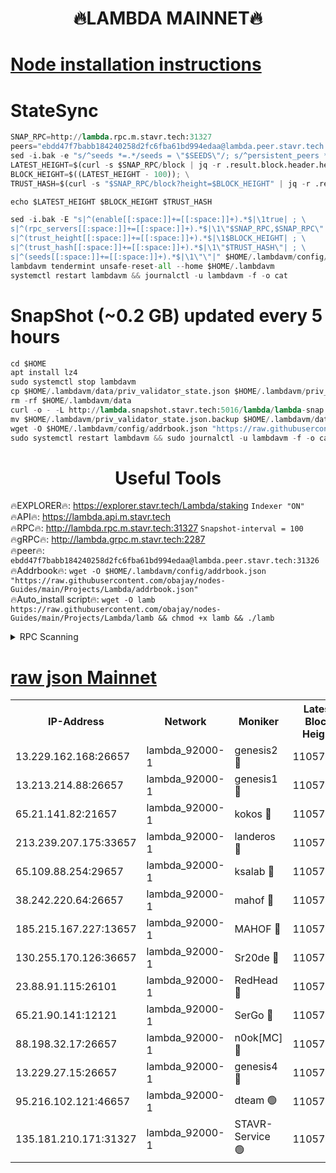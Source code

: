 <h1 align="center"> 🔥LAMBDA MAINNET🔥</h1>


[Node installation instructions](https://github.com/obajay/nodes-Guides/tree/main/Projects/Lambda)
=


# StateSync
```python
SNAP_RPC=http://lambda.rpc.m.stavr.tech:31327
peers="ebdd47f7babb184240258d2fc6fba61bd994edaa@lambda.peer.stavr.tech:31326" 
sed -i.bak -e "s/^seeds *=.*/seeds = \"$SEEDS\"/; s/^persistent_peers *=.*/persistent_peers = \"$PEERS\"/" $HOME/.lambdavm/config/config.toml
LATEST_HEIGHT=$(curl -s $SNAP_RPC/block | jq -r .result.block.header.height); \
BLOCK_HEIGHT=$((LATEST_HEIGHT - 100)); \
TRUST_HASH=$(curl -s "$SNAP_RPC/block?height=$BLOCK_HEIGHT" | jq -r .result.block_id.hash)

echo $LATEST_HEIGHT $BLOCK_HEIGHT $TRUST_HASH

sed -i.bak -E "s|^(enable[[:space:]]+=[[:space:]]+).*$|\1true| ; \
s|^(rpc_servers[[:space:]]+=[[:space:]]+).*$|\1\"$SNAP_RPC,$SNAP_RPC\"| ; \
s|^(trust_height[[:space:]]+=[[:space:]]+).*$|\1$BLOCK_HEIGHT| ; \
s|^(trust_hash[[:space:]]+=[[:space:]]+).*$|\1\"$TRUST_HASH\"| ; \
s|^(seeds[[:space:]]+=[[:space:]]+).*$|\1\"\"|" $HOME/.lambdavm/config/config.toml
lambdavm tendermint unsafe-reset-all --home $HOME/.lambdavm
systemctl restart lambdavm && journalctl -u lambdavm -f -o cat

```
# SnapShot (~0.2 GB) updated every 5 hours
```python
cd $HOME
apt install lz4
sudo systemctl stop lambdavm
cp $HOME/.lambdavm/data/priv_validator_state.json $HOME/.lambdavm/priv_validator_state.json.backup
rm -rf $HOME/.lambdavm/data
curl -o - -L http://lambda.snapshot.stavr.tech:5016/lambda/lambda-snap.tar.lz4 | lz4 -c -d - | tar -x -C $HOME/.lambdavm --strip-components 2
mv $HOME/.lambdavm/priv_validator_state.json.backup $HOME/.lambdavm/data/priv_validator_state.json
wget -O $HOME/.lambdavm/config/addrbook.json "https://raw.githubusercontent.com/obajay/nodes-Guides/main/Projects/Lambda/addrbook.json"
sudo systemctl restart lambdavm && sudo journalctl -u lambdavm -f -o cat
```
 <h1 align="center"> Useful Tools</h1>

🔥EXPLORER🔥:      https://explorer.stavr.tech/Lambda/staking	        `Indexer "ON"` \
🔥API🔥: 			 		 https://lambda.api.m.stavr.tech \
🔥RPC🔥:           http://lambda.rpc.m.stavr.tech:31327	              `Snapshot-interval = 100` \
🔥gRPC🔥:          http://lambda.grpc.m.stavr.tech:2287 \
🔥peer🔥:					 `ebdd47f7babb184240258d2fc6fba61bd994edaa@lambda.peer.stavr.tech:31326` \
🔥Addrbook🔥:    ```wget -O $HOME/.lambdavm/config/addrbook.json "https://raw.githubusercontent.com/obajay/nodes-Guides/main/Projects/Lambda/addrbook.json"``` \
🔥Auto_install script🔥: ```wget -O lamb https://raw.githubusercontent.com/obajay/nodes-Guides/main/Projects/Lambda/lamb && chmod +x lamb && ./lamb```


<details>
<summary>RPC Scanning</summary>

<h2 align="center"> We scan nodes in real time every 4 hours. And we provide the final result of RPC endpoints.
We cannot influence the operation of these nodes in any way. </h2>


```python
If Voting Power is higher than 0 --> then the Node is a validator of the network and may be subject to attack and be a potential threat to the chain.
```
```python
We marked such validators with a red symbol
```

</details>

[raw json Mainnet](https://rpc-check.lambm.stavr.tech/lambm/rpc-lambm-result.json)
=


<table><tr><th>IP-Address</th><th>Network</th><th>Moniker</th><th>Latest Block Height</th><th>Earliest Block Height</th><th>Catching Up</th><th>Tx Index</th><th>Voting Power</th><th>Scan Time</th></tr><tr><td>13.229.162.168:26657</td><td>lambda_92000-1</td><td>genesis2 🔴</td><td>11057181</td><td>1</td><td>False</td><td>on</td><td>16688940</td><td>2024-01-10T23:04:33.359141769UTC</td></tr><tr><td>13.213.214.88:26657</td><td>lambda_92000-1</td><td>genesis1 🔴</td><td>11057182</td><td>1</td><td>False</td><td>on</td><td>107835</td><td>2024-01-10T23:04:38.328110062UTC</td></tr><tr><td>65.21.141.82:21657</td><td>lambda_92000-1</td><td>kokos 🔴</td><td>11057182</td><td>7716001</td><td>False</td><td>off</td><td>546765</td><td>2024-01-10T23:04:40.723413107UTC</td></tr><tr><td>213.239.207.175:33657</td><td>lambda_92000-1</td><td>landeros 🔴</td><td>11057179</td><td>8136001</td><td>False</td><td>off</td><td>1252271</td><td>2024-01-10T23:04:27.240199306UTC</td></tr><tr><td>65.109.88.254:29657</td><td>lambda_92000-1</td><td>ksalab 🔴</td><td>11057183</td><td>8715001</td><td>False</td><td>on</td><td>507955</td><td>2024-01-10T23:04:43.790321601UTC</td></tr><tr><td>38.242.220.64:26657</td><td>lambda_92000-1</td><td>mahof 🔴</td><td>11057179</td><td>10131001</td><td>False</td><td>off</td><td>770350</td><td>2024-01-10T23:04:20.769740364UTC</td></tr><tr><td>185.215.167.227:13657</td><td>lambda_92000-1</td><td>MAHOF 🔴</td><td>11057182</td><td>10134001</td><td>False</td><td>on</td><td>2051510</td><td>2024-01-10T23:04:36.942634439UTC</td></tr><tr><td>130.255.170.126:36657</td><td>lambda_92000-1</td><td>Sr20de 🔴</td><td>11057179</td><td>10715001</td><td>False</td><td>off</td><td>674773</td><td>2024-01-10T23:04:27.660058422UTC</td></tr><tr><td>23.88.91.115:26101</td><td>lambda_92000-1</td><td>RedHead 🔴</td><td>11057180</td><td>10957179</td><td>False</td><td>off</td><td>553202</td><td>2024-01-10T23:04:27.889075817UTC</td></tr><tr><td>65.21.90.141:12121</td><td>lambda_92000-1</td><td>SerGo 🔴</td><td>11057184</td><td>10957184</td><td>False</td><td>off</td><td>10611843</td><td>2024-01-10T23:04:44.116779953UTC</td></tr><tr><td>88.198.32.17:26657</td><td>lambda_92000-1</td><td>n0ok[MC] 🔴</td><td>11057185</td><td>10957185</td><td>False</td><td>off</td><td>1578630</td><td>2024-01-10T23:04:47.280036082UTC</td></tr><tr><td>13.229.27.15:26657</td><td>lambda_92000-1</td><td>genesis4 🔴</td><td>11057182</td><td>11043001</td><td>False</td><td>on</td><td>9763079</td><td>2024-01-10T23:04:36.640472988UTC</td></tr><tr><td>95.216.102.121:46657</td><td>lambda_92000-1</td><td>dteam 🟢</td><td>11057183</td><td>11052401</td><td>False</td><td>off</td><td>0</td><td>2024-01-10T23:04:43.483112750UTC</td></tr><tr><td>135.181.210.171:31327</td><td>lambda_92000-1</td><td>STAVR-Service 🟢</td><td>11057183</td><td>11055001</td><td>False</td><td>on</td><td>0</td><td>2024-01-10T23:04:43.162636431UTC</td></tr></table>
